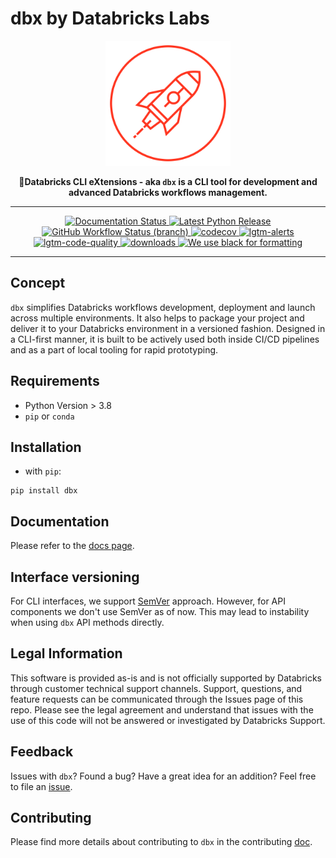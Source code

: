 # dbx by Databricks Labs

<p align="center">
    <a href="https://dbx.readthedocs.io/">
        <img src="https://raw.githubusercontent.com/databrickslabs/dbx/master/images/logo.svg" class="align-center" width="200" height="200" alt="logo" />
    </a>
</p>

<p align="center">
    <b>🧱Databricks CLI eXtensions - aka <code>dbx</code> is a CLI tool for development and advanced Databricks workflows management.</b>
</p>

---

<p align="center">
    <a href="https://dbx.readthedocs.io/en/latest/?badge=latest">
        <img src="https://img.shields.io/readthedocs/dbx?style=for-the-badge" alt="Documentation Status"/>
    </a>
    <a href="https://pypi.org/project/dbx/">
        <img src="https://img.shields.io/pypi/v/dbx?color=green&amp;style=for-the-badge" alt="Latest Python Release"/>
    </a>
    <a href="https://github.com/databrickslabs/dbx/actions/workflows/onpush.yml">
        <img src="https://img.shields.io/github/workflow/status/databrickslabs/dbx/build/main?style=for-the-badge"
             alt="GitHub Workflow Status (branch)"/>
    </a>
    <a href="https://codecov.io/gh/databrickslabs/dbx">
        <img src="https://img.shields.io/codecov/c/github/databrickslabs/dbx?style=for-the-badge&amp;token=S7ADH3W2E3"
             alt="codecov"/>
    </a>
    <a href="https://lgtm.com/projects/g/databrickslabs/dbx/alerts">
        <img src="https://img.shields.io/lgtm/alerts/github/databrickslabs/dbx?style=for-the-badge" alt="lgtm-alerts"/>
    </a>
    <a href="https://lgtm.com/projects/g/databrickslabs/dbx/context:python">
        <img src="https://img.shields.io/lgtm/grade/python/github/databrickslabs/dbx?style=for-the-badge"
             alt="lgtm-code-quality"/>
    </a>
    <a href="https://pypistats.org/packages/dbx">
        <img src="https://img.shields.io/pypi/dm/dbx?style=for-the-badge" alt="downloads"/>
    </a>
    <a href="https://github.com/psf/black">
        <img src="https://img.shields.io/badge/code%20style-black-000000.svg?style=for-the-badge"
             alt="We use black for formatting"/>
    </a>
</p>

---

## Concept

`dbx` simplifies Databricks workflows development, deployment and launch across multiple
environments. It also helps to package your project and deliver it to
your Databricks environment in a versioned fashion. Designed in a
CLI-first manner, it is built to be actively used both inside CI/CD
pipelines and as a part of local tooling for rapid prototyping.

## Requirements

- Python Version \> 3.8
- `pip` or `conda`

## Installation

- with `pip`:

```
pip install dbx
```

## Documentation

Please refer to the [docs page](https://dbx.readthedocs.io/en/latest/index.html).

## Interface versioning

For CLI interfaces, we support [SemVer](https://semver.org/) approach.
However, for API components we don't use SemVer as of now. This may lead
to instability when using `dbx` API methods directly.

## Legal Information

This software is provided as-is and is not officially supported by
Databricks through customer technical support channels. Support,
questions, and feature requests can be communicated through the Issues
page of this repo. Please see the legal agreement and understand that
issues with the use of this code will not be answered or investigated by
Databricks Support.

## Feedback

Issues with `dbx`? Found a bug? Have a great idea for an addition? Feel
free to file an
[issue](https://github.com/databrickslabs/dbx/issues/new/choose).

## Contributing

Please find more details about contributing to `dbx` in the contributing
[doc](https://github.com/databrickslabs/dbx/blob/master/contrib/CONTRIBUTING.md).
